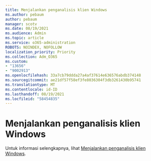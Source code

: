 ```yaml
---
title: Menjalankan penganalisis klien Windows
ms.author: pebaum
author: pebaum
manager: scotv
ms.date: 08/19/2021
ms.audience: Admin
ms.topic: article
ms.service: o365-administration
ROBOTS: NOINDEX, NOFOLLOW
localization_priority: Priority
ms.collection: Adm_O365
ms.custom:
- "13656"
- "9002913"
ms.openlocfilehash: 33a7cb79ddda27a4af37614e636576abdb374148
ms.sourcegitcommit: ae21df57f58ef3fe8036304f3db3261430b95741
ms.translationtype: MT
ms.contentlocale: id-ID
ms.lasthandoff: 08/19/2021
ms.locfileid: "58454835"
---
```

# <a name="run-the-client-analyzer-on-windows"></a>Menjalankan penganalisis klien Windows

Untuk informasi selengkapnya, lihat [Menjalankan penganalisis klien Windows](https://docs.microsoft.com/microsoft-365/security/defender-endpoint/run-analyzer-windows).